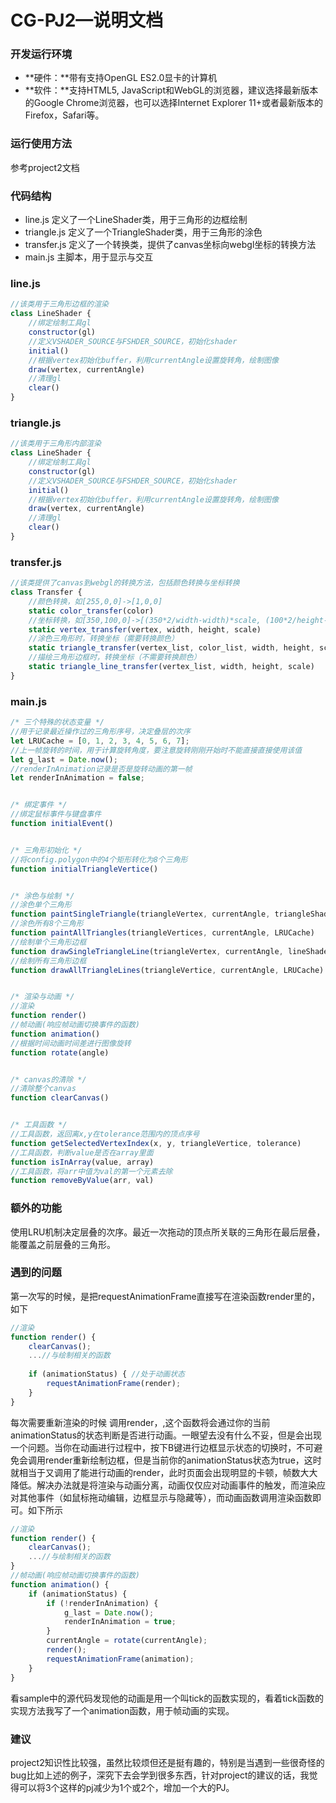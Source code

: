 # CG-PJ2—说明文档

### 开发运行环境

* **硬件：**带有支持OpenGL ES2.0显卡的计算机 
* **软件：**支持HTML5, JavaScript和WebGL的浏览器，建议选择最新版本的Google Chrome浏览器，也可以选择Internet Explorer 11+或者最新版本的Firefox，Safari等。 

### 运行使用方法

参考project2文档

### 代码结构

* line.js 定义了一个LineShader类，用于三角形的边框绘制
* triangle.js 定义了一个TriangleShader类，用于三角形的涂色
* transfer.js 定义了一个转换类，提供了canvas坐标向webgl坐标的转换方法
* main.js 主脚本，用于显示与交互 

### line.js

```javascript
//该类用于三角形边框的渲染
class LineShader {
    //绑定绘制工具gl
    constructor(gl)
    //定义VSHADER_SOURCE与FSHDER_SOURCE，初始化shader
    initial()
    //根据vertex初始化buffer，利用currentAngle设置旋转角，绘制图像
    draw(vertex, currentAngle)
    //清理gl
    clear()
}
```

### triangle.js

```javascript
//该类用于三角形内部渲染
class LineShader {
    //绑定绘制工具gl
    constructor(gl)
    //定义VSHADER_SOURCE与FSHDER_SOURCE，初始化shader
    initial()
    //根据vertex初始化buffer，利用currentAngle设置旋转角，绘制图像
    draw(vertex, currentAngle)
    //清理gl
    clear()
}
```

### transfer.js

```javascript
//该类提供了canvas到webgl的转换方法，包括颜色转换与坐标转换
class Transfer {
    //颜色转换，如[255,0,0]->[1,0,0]
    static color_transfer(color)
    //坐标转换，如[350,100,0]->[(350*2/width-width)*scale, (100*2/height-height)*scale]
    static vertex_transfer(vertex, width, height, scale)
    //涂色三角形时，转换坐标（需要转换颜色）
    static triangle_transfer(vertex_list, color_list, width, height, scale)
    //描绘三角形边框时，转换坐标（不需要转换颜色）
    static triangle_line_transfer(vertex_list, width, height, scale) 
}
```

### main.js

```javascript
/* 三个特殊的状态变量 */
//用于记录最近操作过的三角形序号，决定叠层的次序
let LRUCache = [0, 1, 2, 3, 4, 5, 6, 7];
//上一帧旋转的时间，用于计算旋转角度，要注意旋转刚刚开始时不能直接直接使用该值
let g_last = Date.now();
//renderInAnimation记录是否是旋转动画的第一帧
let renderInAnimation = false;


/* 绑定事件 */
//绑定鼠标事件与键盘事件
function initialEvent() 


/* 三角形初始化 */
//将config.polygon中的4个矩形转化为8个三角形
function initialTriangleVertice()


/* 涂色与绘制 */
//涂色单个三角形
function paintSingleTriangle(triangleVertex, currentAngle, triangleShader)
//涂色所有8个三角形
function paintAllTriangles(triangleVertices, currentAngle, LRUCache) 
//绘制单个三角形边框
function drawSingleTriangleLine(triangleVertex, currentAngle, lineShader)
//绘制所有三角形边框
function drawAllTriangleLines(triangleVertice, currentAngle, LRUCache)


/* 渲染与动画 */
//渲染
function render()
//帧动画(响应帧动画切换事件的函数)
function animation() 
//根据时间动画时间差进行图像旋转
function rotate(angle)


/* canvas的清除 */
//清除整个canvas
function clearCanvas()


/* 工具函数 */
//工具函数，返回离x,y在tolerance范围内的顶点序号
function getSelectedVertexIndex(x, y, triangleVertice, tolerance) 
//工具函数，判断value是否在array里面
function isInArray(value, array)
//工具函数，将arr中值为val的第一个元素去除
function removeByValue(arr, val) 
```

### 额外的功能

使用LRU机制决定层叠的次序。最近一次拖动的顶点所关联的三角形在最后层叠，能覆盖之前层叠的三角形。

### 遇到的问题

第一次写的时候，是把requestAnimationFrame直接写在渲染函数render里的，如下

```javascript
//渲染
function render() {
    clearCanvas();
    ...//与绘制相关的函数
    
    if (animationStatus) { //处于动画状态
        requestAnimationFrame(render);
    }
}
```

每次需要重新渲染的时候 调用render，,这个函数将会通过你的当前animationStatus的状态判断是否进行动画。一眼望去没有什么不妥，但是会出现一个问题。当你在动画进行过程中，按下B键进行边框显示状态的切换时，不可避免会调用render重新绘制边框，但是当前你的animationStatus状态为true，这时就相当于又调用了能进行动画的render，此时页面会出现明显的卡顿，帧数大大降低。解决办法就是将渲染与动画分离，动画仅仅应对动画事件的触发，而渲染应对其他事件（如鼠标拖动编辑，边框显示与隐藏等），而动画函数调用渲染函数即可。如下所示

```javascript
//渲染
function render() {
    clearCanvas();
    ...//与绘制相关的函数
}
//帧动画(响应帧动画切换事件的函数)
function animation() {
    if (animationStatus) {
        if (!renderInAnimation) {
            g_last = Date.now();
            renderInAnimation = true;
        }
        currentAngle = rotate(currentAngle);
        render();
        requestAnimationFrame(animation);
    }
}
```

看sample中的源代码发现他的动画是用一个叫tick的函数实现的，看着tick函数的实现方法我写了一个animation函数，用于帧动画的实现。

### 建议

project2知识性比较强，虽然比较烦但还是挺有趣的，特别是当遇到一些很奇怪的bug比如上述的例子，深究下去会学到很多东西，针对project的建议的话，我觉得可以将3个这样的pj减少为1个或2个，增加一个大的PJ。